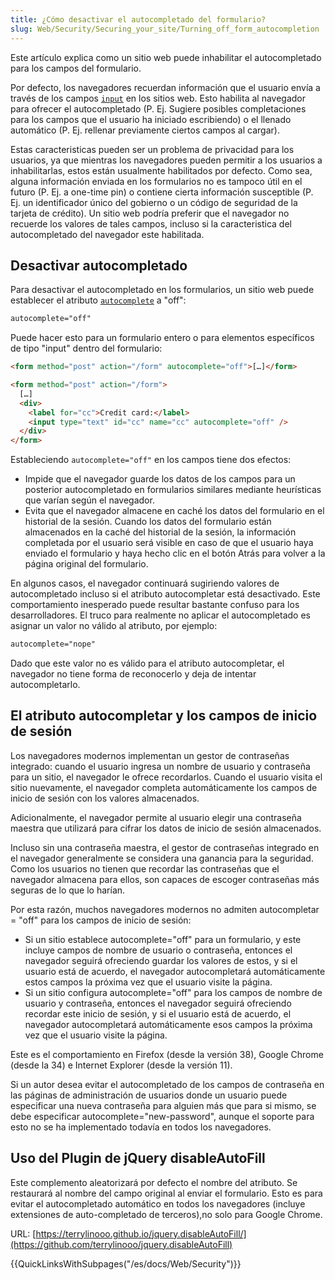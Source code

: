 ```yaml
---
title: ¿Cómo desactivar el autocompletado del formulario?
slug: Web/Security/Securing_your_site/Turning_off_form_autocompletion
---
```


Este artículo explica como un sitio web puede inhabilitar el autocompletado para los campos del formulario.

Por defecto, los navegadores recuerdan información que el usuario envía a través de los campos [`input`](/es/docs/Web/HTML/Elemento/input) en los sitios web. Esto habilita al navegador para ofrecer el autocompletado (P. Ej. Sugiere posibles completaciones para los campos que el usuario ha iniciado escribiendo) o el llenado automático (P. Ej. rellenar previamente ciertos campos al cargar).

Estas caracteristicas pueden ser un problema de privacidad para los usuarios, ya que mientras los navegadores pueden permitir a los usuarios a inhabilitarlas, estos están usualmente habilitados por defecto. Como sea, alguna información enviada en los formularios no es tampoco útil en el futuro (P. Ej. a one-time pin) o contiene cierta información susceptible (P. Ej. un identificador único del gobierno o un código de seguridad de la tarjeta de crédito). Un sitio web podría preferir que el navegador no recuerde los valores de tales campos, incluso si la caracteristica del autocompletado del navegador este habilitada.

## Desactivar autocompletado

Para desactivar el autocompletado en los formularios, un sitio web puede establecer el atributo [`autocomplete`](/es/docs/Web/HTML/Element/input#autocomplete) a "off":

```html
autocomplete="off"
```

Puede hacer esto para un formulario entero o para elementos específicos de tipo "input" dentro del formulario:

```html
<form method="post" action="/form" autocomplete="off">[…]</form>
```

```html
<form method="post" action="/form">
  […]
  <div>
    <label for="cc">Credit card:</label>
    <input type="text" id="cc" name="cc" autocomplete="off" />
  </div>
</form>
```

Estableciendo `autocomplete="off"` en los campos tiene dos efectos:

- Impide que el navegador guarde los datos de los campos para un posterior autocompletado en formularios similares mediante heurísticas que varían según el navegador.
- Evita que el navegador almacene en caché los datos del formulario en el historial de la sesión. Cuando los datos del formulario están almacenados en la caché del historial de la sesión, la información completada por el usuario será visible en caso de que el usuario haya enviado el formulario y haya hecho clic en el botón Atrás para volver a la página original del formulario.

En algunos casos, el navegador continuará sugiriendo valores de autocompletado incluso si el atributo autocompletar está desactivado. Este comportamiento inesperado puede resultar bastante confuso para los desarrolladores. El truco para realmente no aplicar el autocompletado es asignar un valor no válido al atributo, por ejemplo:

```html
autocomplete="nope"
```

Dado que este valor no es válido para el atributo autocompletar, el navegador no tiene forma de reconocerlo y deja de intentar autocompletarlo.

## El atributo autocompletar y los campos de inicio de sesión

Los navegadores modernos implementan un gestor de contraseñas integrado: cuando el usuario ingresa un nombre de usuario y contraseña para un sitio, el navegador le ofrece recordarlos. Cuando el usuario visita el sitio nuevamente, el navegador completa automáticamente los campos de inicio de sesión con los valores almacenados.

Adicionalmente, el navegador permite al usuario elegir una contraseña maestra que utilizará para cifrar los datos de inicio de sesión almacenados.

Incluso sin una contraseña maestra, el gestor de contraseñas integrado en el navegador generalmente se considera una ganancia para la seguridad. Como los usuarios no tienen que recordar las contraseñas que el navegador almacena para ellos, son capaces de escoger contraseñas más seguras de lo que lo harían.

Por esta razón, muchos navegadores modernos no admiten autocompletar = "off" para los campos de inicio de sesión:

- Si un sitio establece autocomplete="off" para un formulario, y este incluye campos de nombre de usuario o contraseña, entonces el navegador seguirá ofreciendo guardar los valores de estos, y si el usuario está de acuerdo, el navegador autocompletará automáticamente estos campos la próxima vez que el usuario visite la página.
- Si un sitio configura autocomplete="off" para los campos de nombre de usuario y contraseña, entonces el navegador seguirá ofreciendo recordar este inicio de sesión, y si el usuario está de acuerdo, el navegador autocompletará automáticamente esos campos la próxima vez que el usuario visite la página.

Este es el comportamiento en Firefox (desde la versión 38), Google Chrome (desde la 34) e Internet Explorer (desde la versión 11).

Si un autor desea evitar el autocompletado de los campos de contraseña en las páginas de administración de usuarios donde un usuario puede especificar una nueva contraseña para alguien más que para si mismo, se debe especificar autocomplete="new-password", aunque el soporte para esto no se ha implementado todavía en todos los navegadores.

## Uso del Plugin de jQuery disableAutoFill

Este complemento aleatorizará por defecto el nombre del atributo. Se restaurará al nombre del campo original al enviar el formulario. Esto es para evitar el autocompletado automático en todos los navegadores (incluye extensiones de auto-completado de terceros),no solo para Google Chrome.

URL: [https://terrylinooo.github.io/jquery.disableAutoFill/](https://github.com/terrylinooo/jquery.disableAutoFill)

{{QuickLinksWithSubpages("/es/docs/Web/Security")}}
